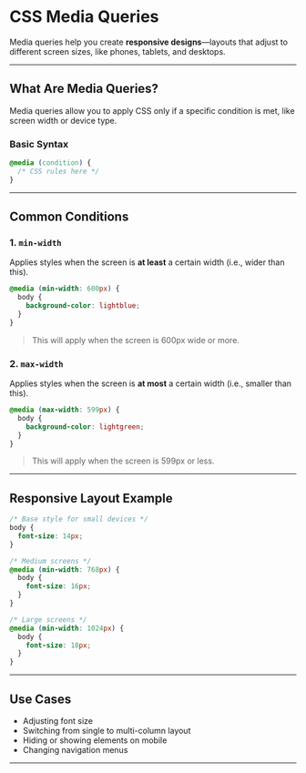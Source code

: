 # CSS Media Queries

Media queries help you create **responsive designs**—layouts that adjust to different screen sizes, like phones, tablets, and desktops.

---

## What Are Media Queries?

Media queries allow you to apply CSS only if a specific condition is met, like screen width or device type.

### Basic Syntax

```css
@media (condition) {
  /* CSS rules here */
}
```

---

## Common Conditions

### 1. `min-width`

Applies styles when the screen is **at least** a certain width (i.e., wider than this).

```css
@media (min-width: 600px) {
  body {
    background-color: lightblue;
  }
}
```

> This will apply when the screen is 600px wide or more.

### 2. `max-width`

Applies styles when the screen is **at most** a certain width (i.e., smaller than this).

```css
@media (max-width: 599px) {
  body {
    background-color: lightgreen;
  }
}
```

> This will apply when the screen is 599px or less.

---

## Responsive Layout Example

```css
/* Base style for small devices */
body {
  font-size: 14px;
}

/* Medium screens */
@media (min-width: 768px) {
  body {
    font-size: 16px;
  }
}

/* Large screens */
@media (min-width: 1024px) {
  body {
    font-size: 18px;
  }
}
```

---

## Use Cases

* Adjusting font size
* Switching from single to multi-column layout
* Hiding or showing elements on mobile
* Changing navigation menus

---
